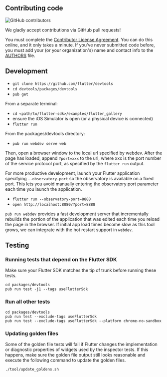 ## Contributing code

![GitHub contributors](https://img.shields.io/github/contributors/flutter/devtools.svg)

We gladly accept contributions via GitHub pull requests!

You must complete the
[Contributor License Agreement](https://cla.developers.google.com/clas).
You can do this online, and it only takes a minute. If you've never submitted code before,
you must add your (or your organization's) name and contact info to the [AUTHORS](AUTHORS)
file.

## Development

- `git clone https://github.com/flutter/devtools`
- `cd devtools/packages/devtools`
- `pub get`

From a separate terminal:
- `cd <path/to/flutter-sdk>/examples/flutter_gallery`
- ensure the iOS Simulator is open (or a physical device is connected)
- `flutter run`

From the packages/devtools directory:
- `pub run webdev serve web`

Then, open a browser window to the local url specified by webdev. After the page has loaded, append
`?port=xxx` to the url, where xxx is the port number of the service protocol port, as specified by 
the `flutter run` output.

For more productive development, launch your Flutter application specifying
`--observatory-port` so the observatory is available on a fixed port. This
lets you avoid manually entering the observatory port parameter each time
you launch the application.

- `flutter run --observatory-port=8888`
- `open http://localhost:8080/?port=8888`

`pub run webdev` provides a fast development server that incrementally
rebuilds the portion of the application that was edited each time you reload
the page in the browser. If initial app load times become slow as this tool
grows, we can integrate with the hot restart support in `webdev`.

## Testing

### Running tests that depend on the Flutter SDK

Make sure your Flutter SDK matches the tip of trunk before
running these tests.

```
cd packages/devtools
pub run test -j1 --tags useFlutterSdk
```

### Run all other tests

```
cd packages/devtools
pub run test --exclude-tags useFlutterSdk
pub run test --exclude-tags useFlutterSdk --platform chrome-no-sandbox
```

### Updating golden files

Some of the golden file tests will fail if Flutter changes the implementation or diagnostic
properties of widgets used by the inspector tests. If this happens, make sure the golden
file output still looks reasonable and execute the following command to update the golden files.

```
./tool/update_goldens.sh
```

